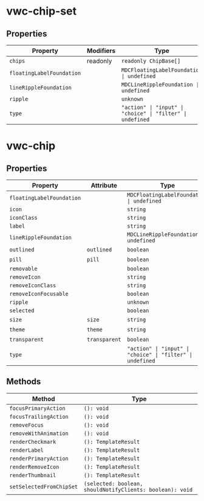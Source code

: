 # vwc-chip-set

## Properties

| Property                  | Modifiers | Type                                             |
|---------------------------|-----------|--------------------------------------------------|
| `chips`                   | readonly  | `readonly ChipBase[]`                            |
| `floatingLabelFoundation` |           | `MDCFloatingLabelFoundation \| undefined`        |
| `lineRippleFoundation`    |           | `MDCLineRippleFoundation \| undefined`           |
| `ripple`                  |           | `unknown`                                        |
| `type`                    |           | `"action" \| "input" \| "choice" \| "filter" \| undefined` |


# vwc-chip

## Properties

| Property                  | Attribute     | Type                                             | Default |
|---------------------------|---------------|--------------------------------------------------|---------|
| `floatingLabelFoundation` |               | `MDCFloatingLabelFoundation \| undefined`        |         |
| `icon`                    |               | `string`                                         |         |
| `iconClass`               |               | `string`                                         |         |
| `label`                   |               | `string`                                         |         |
| `lineRippleFoundation`    |               | `MDCLineRippleFoundation \| undefined`           |         |
| `outlined`                | `outlined`    | `boolean`                                        | false   |
| `pill`                    | `pill`        | `boolean`                                        | false   |
| `removable`               |               | `boolean`                                        |         |
| `removeIcon`              |               | `string`                                         |         |
| `removeIconClass`         |               | `string`                                         |         |
| `removeIconFocusable`     |               | `boolean`                                        |         |
| `ripple`                  |               | `unknown`                                        |         |
| `selected`                |               | `boolean`                                        |         |
| `size`                    | `size`        | `string`                                         | ""      |
| `theme`                   | `theme`       | `string`                                         | ""      |
| `transparent`             | `transparent` | `boolean`                                        | false   |
| `type`                    |               | `"action" \| "input" \| "choice" \| "filter" \| undefined` |         |

## Methods

| Method                   | Type                                             |
|--------------------------|--------------------------------------------------|
| `focusPrimaryAction`     | `(): void`                                       |
| `focusTrailingAction`    | `(): void`                                       |
| `removeFocus`            | `(): void`                                       |
| `removeWithAnimation`    | `(): void`                                       |
| `renderCheckmark`        | `(): TemplateResult`                             |
| `renderLabel`            | `(): TemplateResult`                             |
| `renderPrimaryAction`    | `(): TemplateResult`                             |
| `renderRemoveIcon`       | `(): TemplateResult`                             |
| `renderThumbnail`        | `(): TemplateResult`                             |
| `setSelectedFromChipSet` | `(selected: boolean, shouldNotifyClients: boolean): void` |
